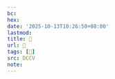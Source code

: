 ```yaml
---
bc:
hex:
date: '2025-10-13T10:26:50+08:00'
lastmod:
title: 􄐚
url: 􄐚
tags: [𢮡]
src: DCCV
note:
---
```


